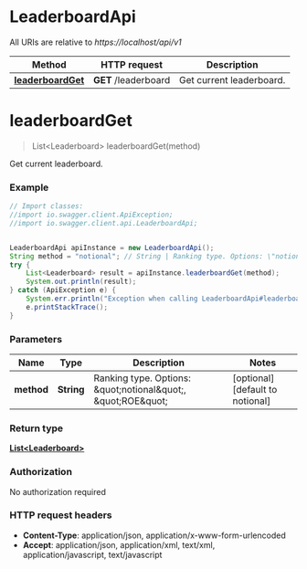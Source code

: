 # LeaderboardApi

All URIs are relative to *https://localhost/api/v1*

Method | HTTP request | Description
------------- | ------------- | -------------
[**leaderboardGet**](LeaderboardApi.md#leaderboardGet) | **GET** /leaderboard | Get current leaderboard.


<a name="leaderboardGet"></a>
# **leaderboardGet**
> List&lt;Leaderboard&gt; leaderboardGet(method)

Get current leaderboard.

### Example
```java
// Import classes:
//import io.swagger.client.ApiException;
//import io.swagger.client.api.LeaderboardApi;


LeaderboardApi apiInstance = new LeaderboardApi();
String method = "notional"; // String | Ranking type. Options: \"notional\", \"ROE\"
try {
    List<Leaderboard> result = apiInstance.leaderboardGet(method);
    System.out.println(result);
} catch (ApiException e) {
    System.err.println("Exception when calling LeaderboardApi#leaderboardGet");
    e.printStackTrace();
}
```

### Parameters

Name | Type | Description  | Notes
------------- | ------------- | ------------- | -------------
 **method** | **String**| Ranking type. Options: \&quot;notional\&quot;, \&quot;ROE\&quot; | [optional] [default to notional]

### Return type

[**List&lt;Leaderboard&gt;**](Leaderboard.md)

### Authorization

No authorization required

### HTTP request headers

 - **Content-Type**: application/json, application/x-www-form-urlencoded
 - **Accept**: application/json, application/xml, text/xml, application/javascript, text/javascript

